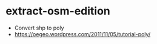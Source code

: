 # extract-osm-edition

- Convert shp to poly
- 
  https://oegeo.wordpress.com/2011/11/05/tutorial-poly/
